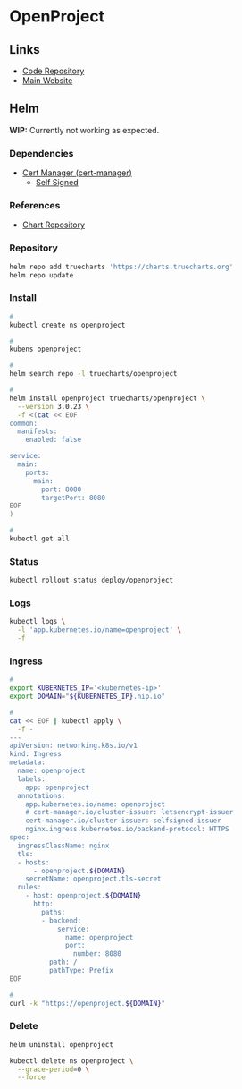 # OpenProject

<!--
https://github.com/opf/openproject-deploy/tree/stable/12/kubernetes

https://github.com/ShubhamTatvamasi/openproject/blob/61421a20de93cb5f7d3670ab4d202b4b808da305/README.md
-->

## Links

- [Code Repository](https://github.com/opf/openproject)
- [Main Website](https://openproject.org)

<!--
https://openproject.org/docs/system-admin-guide/integrations/github-integration/
-->

## Helm

**WIP:** Currently not working as expected.

### Dependencies

- [Cert Manager (cert-manager)](/cert-manager/README.md#helm)
  - [Self Signed](/cert-manager/cluster-issuer/self-signed.md)

### References

- [Chart Repository](https://github.com/truecharts/charts/blob/master/charts/incubator/openproject)

### Repository

```sh
helm repo add truecharts 'https://charts.truecharts.org'
helm repo update
```

### Install

```sh
#
kubectl create ns openproject

#
kubens openproject

#
helm search repo -l truecharts/openproject

#
helm install openproject truecharts/openproject \
  --version 3.0.23 \
  -f <(cat << EOF
common:
  manifests:
    enabled: false

service:
  main:
    ports:
      main:
        port: 8080
        targetPort: 8080
EOF
)

#
kubectl get all
```

<!--
kubectl port-forward \
  --address 0.0.0.0 \
  svc/openproject \
  8080:8080
-->

### Status

```sh
kubectl rollout status deploy/openproject
```

### Logs

```sh
kubectl logs \
  -l 'app.kubernetes.io/name=openproject' \
  -f
```

### Ingress

```sh
#
export KUBERNETES_IP='<kubernetes-ip>'
export DOMAIN="${KUBERNETES_IP}.nip.io"

#
cat << EOF | kubectl apply \
  -f -
---
apiVersion: networking.k8s.io/v1
kind: Ingress
metadata:
  name: openproject
  labels:
    app: openproject
  annotations:
    app.kubernetes.io/name: openproject
    # cert-manager.io/cluster-issuer: letsencrypt-issuer
    cert-manager.io/cluster-issuer: selfsigned-issuer
    nginx.ingress.kubernetes.io/backend-protocol: HTTPS
spec:
  ingressClassName: nginx
  tls:
  - hosts:
      - openproject.${DOMAIN}
    secretName: openproject.tls-secret
  rules:
    - host: openproject.${DOMAIN}
      http:
        paths:
        - backend:
            service:
              name: openproject
              port:
                number: 8080
          path: /
          pathType: Prefix
EOF

#
curl -k "https://openproject.${DOMAIN}"
```

<!-- ### Issues

#### TBD

```log
curl: (35) error:1404B42E:SSL routines:ST_CONNECT:tlsv1 alert protocol version
```

```sh
#
curl --tlsv1.2 --verbose -k -L http://0.0.0.0:8080
``` -->

### Delete

```sh
helm uninstall openproject

kubectl delete ns openproject \
  --grace-period=0 \
  --force
```

<!--
kubectl delete ns metallb-system \
  --grace-period=0 \
  --force

kubectl delete ns cert-manager \
  --grace-period=0 \
  --force

kubectl delete ns prometheus-operator \
  --grace-period=0 \
  --force
-->

<!--
kubectl create deployment openproject --image=openproject/community:11
kubectl expose deployment openproject --port=80 --name=openproject

kubectl apply -f - << EOF
apiVersion: networking.k8s.io/v1beta1
kind: Ingress
metadata:
  name: openproject
spec:
  tls:
    - hosts:
      - openproject.k8s.shubhamtatvamasi.com
      secretName: letsencrypt
  rules:
    - host: openproject.k8s.shubhamtatvamasi.com
      http:
        paths:
        - path: /
          backend:
            serviceName: openproject
            servicePort: 80
EOF
-->
